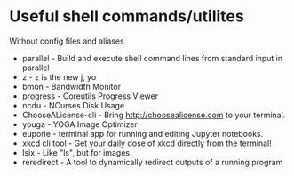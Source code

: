 # Useful shell commands/utilites
Without config files and aliases

* parallel - Build and execute shell command lines from standard input in parallel
* z - z is the new j, yo
* bmon - Bandwidth Monitor
* progress - Coreutils Progress Viewer
* ncdu - NCurses Disk Usage
* ChooseALicense-cli - Bring http://choosealicense.com to your terminal.
* youga - YOGA Image Optimizer
* euporie - terminal app for running and editing Jupyter notebooks.
* xkcd cli tool - Get your daily dose of xkcd directly from the terminal!
* lsix - Like "ls", but for images.
* reredirect - A tool to dynamically redirect outputs of a running program
